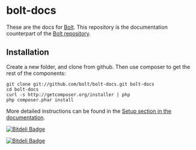 bolt-docs
=========

These are the docs for [Bolt](http://bolt.cm/). This repository is the documentation counterpart of the [Bolt repository](https://github.com/bobdenotter/bolt).

Installation 
------------

Create a new folder, and clone from github. Then use composer to get the rest of the components:

	git clone git://github.com/bolt/bolt-docs.git bolt-docs
	cd bolt-docs
	curl -s http://getcomposer.org/installer | php
 	php composer.phar install

More detailed instructions can be found in the [Setup section in the documentation](http://docs.bolt.cm/setup).

[![Bitdeli Badge](https://d2weczhvl823v0.cloudfront.net/bobdenotter/bolt-docs/trend.png)](https://bitdeli.com/free "Bitdeli Badge")


[![Bitdeli Badge](https://d2weczhvl823v0.cloudfront.net/bolt/bolt-docs/trend.png)](https://bitdeli.com/free "Bitdeli Badge")

